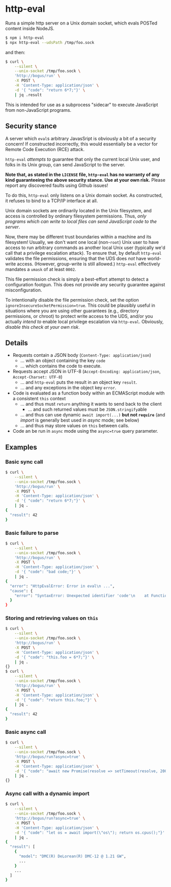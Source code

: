 # http-eval

Runs a simple http server on a Unix domain socket, which evals POSTed content
inside NodeJS.

```bash
$ npm i http-eval
$ npx http-eval --udsPath /tmp/foo.sock
```

and then:

```bash
$ curl \
	--silent \
	--unix-socket /tmp/foo.sock \
	'http://bogus/run' \
	-X POST \
	-H 'Content-Type: application/json' \
	-d '{ "code": "return 6*7;"}' \
	| jq .result
```

This is intended for use as a subprocess "sidecar" to execute JavaScript from
non-JavaScript programs.

## Security stance

A server which `eval`s arbitrary JavasSript is obviously a bit of a security
concern! If constructed incorrectly, this would essentially be a vector for
Remote Code Execution (RCE) attack.

`http-eval` _attempts to_ guarantee that only the current local Unix user, and
folks in its Unix group, can send JavaScript to the server.

**Note that, as stated in the `LICENSE` file, `http-eval` has no warranty of any
kind guaranteeing the above security stance. Use at your own risk.** Please
report any discovered faults using Github issues!

To do this, `http-eval` only listens on a Unix domain socket. As constructed, it
refuses to bind to a TCP/IP interface at all.

Unix domain sockets are ordinarily located in the Unix filesystem, and access is
controlled by ordinary filesystem permissions. Thus, _only programs which can
write to local files can send JavaScript code to the server_.

Now, there may be different trust boundaries within a machine and its
filesystem! Usually, we don't want one local (non-`root`) Unix user to have
access to run arbitrary commands as another local Unix user (typically we'd call
that a privilege escalation attack). To ensure that, by default `http-eval`
validates the file permissions, ensuring that the UDS does _not_ have
world-write access. (However, group-write is still allowed.) `http-eval`
effectively mandates a `umask` of at least `0002`.

This file permission check is simply a best-effort attempt to detect a
configuration footgun. This does not provide any security guarantee against
misconfiguration.

To intentionally disable the file permission check, set the option
`ignoreInsecureSocketPermission=true`. This could be plausibly useful in
situations where you are using other guarantees (e.g., directory permissions, or
chroot) to protect write access to the UDS, and/or you actually _intend to_
enable local privilege escalation via `http-eval`. Obviously, _disable this
check at your own risk_.

## Details

- Requests contain a JSON body (`Content-Type: application/json`)
  - ... with an object containing the key `code`
  - ... which contains the code to execute.
- Requests accept JSON in UTF-8 (`Accept-Encoding: application/json`,
  `Accept-Charset: UTF-8`)
  - ... and `http-eval` puts the result in an object key `result`.
  - ... and any exceptions in the object key `error`.
- Code is evaluated as a function body within an ECMAScript module with a
  consistent `this` context
  - ... and thus must `return` anything it wants to send back to the client
    - ... and such returned values must be `JSON.stringify`able
  - ... and thus can use dynamic `await import(...)` **but not `require`** (and
    _import_ is generally best used in _async_ mode; see below)
  - ... and thus may store values on `this` between calls.
- Code an be run in `async` mode using the `async=true` query parameter.

## Examples

### Basic sync call

```bash
$ curl \
	--silent \
	--unix-socket /tmp/foo.sock \
	'http://bogus/run' \
	-X POST \
	-H 'Content-Type: application/json' \
	-d '{ "code": "return 6*7;"}' \
	| jq .
{
  "result": 42
}
```

### Basic failure to parse

```bash
$ curl \
	--silent \
	--unix-socket /tmp/foo.sock \
	'http://bogus/run' \
	-X POST \
	-H 'Content-Type: application/json' \
	-d '{ "code": "bad code;"}' \
	| jq .
{
  "error": "HttpEvalError: Error in eval\n ...",
  "cause": {
    "error": "SyntaxError: Unexpected identifier 'code'\n    at Function (<anonymous>)\n    at ..."
  }
}
```

### Storing and retrieving values on `this`

```bash
$ curl \
	--silent \
	--unix-socket /tmp/foo.sock \
	'http://bogus/run' \
	-X POST \
	-H 'Content-Type: application/json' \
	-d '{ "code": "this.foo = 6*7;"}' \
	| jq .
{}
$ curl \
	--silent \
	--unix-socket /tmp/foo.sock \
	'http://bogus/run' \
	-X POST \
	-H 'Content-Type: application/json' \
	-d '{ "code": "return this.foo;"}' \
	| jq .
{
  "result": 42
}
```

### Basic async call

```bash
$ curl \
	--silent \
	--unix-socket /tmp/foo.sock \
	'http://bogus/run?async=true' \
	-X POST \
	-H 'Content-Type: application/json' \
	-d '{ "code": "await new Promise(resolve => setTimeout(resolve, 2000));"}' \
	| jq .
{}
```

### Async call with a dynamic import

```bash
$ curl \
	--silent \
	--unix-socket /tmp/foo.sock \
	'http://bogus/run?async=true' \
	-X POST \
	-H 'Content-Type: application/json' \
	-d '{ "code": "let os = await import(\"os\"); return os.cpus();"}' \
	| jq .
{
  "result": [
    {
      "model": "DMC(R) DeLorean(R) DMC-12 @ 1.21 GW",
	  ...
    }
    ...
  ]
}
```
